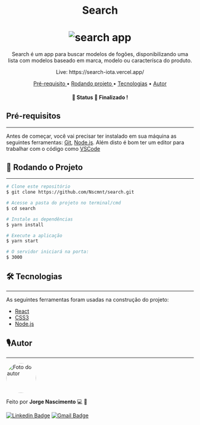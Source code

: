 <h1 align="center">  Search </h1>

<h1 align="center">
  <img alt="search app" title="search app" src="https://ik.imagekit.io/Nscmnt/Projects/search_RRnTc2eSk.gif?updatedAt=1641137888760" />
</h1>

<p align="center"> Search é um app para buscar modelos de fogões, disponibilizando uma lista com modelos baseado em marca, modelo ou caracterísca do produto.
</p>

<p align ="center">Live: https://search-iota.vercel.app/ </p>

<p align = "center">
  <a href="#pre"> Pré-requisito </a> •
  <a href="#rodando"> Rodando projeto </a> •
  <a href="#tecnologia">Tecnologias</a> • 
  <a href="#autor"> Autor </a>
</p>

<h4 align="center"> 
	🚧 Status 🚀 Finalizado !
</h4>

<h2 id="pre"> Pré-requisitos </h2>

---

Antes de começar, você vai precisar ter instalado em sua máquina as seguintes ferramentas:
[Git](https://git-scm.com), [Node.js](https://nodejs.org/en/).
Além disto é bom ter um editor para trabalhar com o código como [VSCode](https://code.visualstudio.com/)

 <h2 id="rodando">🎲 Rodando o Projeto </h2>

---

```bash
# Clone este repositório
$ git clone https://github.com/Nscmnt/search.git

# Acesse a pasta do projeto no terminal/cmd
$ cd search

# Instale as dependências
$ yarn install

# Execute a aplicação
$ yarn start

# O servidor iniciará na porta:
$ 3000
```

<h2 id="tecnologia">🛠 Tecnologias</h2>

---

As seguintes ferramentas foram usadas na construção do projeto:

- [React](https://pt-br.reactjs.org/)
- [CSS3](https://www.w3.org/Style/CSS/Overview.en.html)
- [Node.js](https://nodejs.org/en/)

<h2 id="autor"> 🎙Autor</h2>

---
 <img  width="80px;" height="80px;" style="border-radius:50%;" src="https://ik.imagekit.io/Nscmnt/Personal/FB_IMG_1622085469855_rINd1uZxU.jpg?updatedAt=1635092772328"  alt="Foto do autor"/>
 
Feito por <strong> Jorge Nascimento </strong> 💻 🚀

[![Linkedin Badge](https://img.shields.io/badge/-Jorge-blue?style=flat-square&logo=Linkedin&logoColor=white&link=https://www.linkedin.com/in/jorge-nascimento-a465511ab/)](https://www.linkedin.com/in/jorge-nascimento-a465511ab/) [![Gmail Badge](https://img.shields.io/badge/-nascimento.dev-c14438?style=flat-square&logo=Gmail&logoColor=white&link=mailto:nascimento.dev.io@gmail.com)](mailto:nascimento.dev.io@gmail.com)